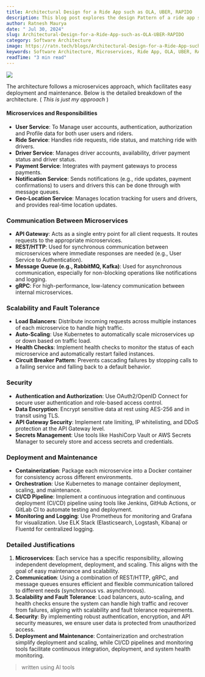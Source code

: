 ```yaml
---
title: Architectural Design for a Ride App such as OLA, UBER, RAPIDO
description: This blog post explores the design Pattern of a ride app such as OLA, UBER, RAPIDO.
author: Ratnesh Maurya
date: " Jul 30, 2024"
slug: Architectural-Design-for-a-Ride-App-such-as-OLA-UBER-RAPIDO
category: Software Architecture
image: https://ratn.tech/blogs/Architectural-Design-for-a-Ride-App-such-as-OLA-UBER-RAPIDO.jpg
keywords: Software Architecture, Microservices, Ride App, OLA, UBER, RAPIDO, Microservices Architecture, Scalability, Fault Tolerance, Security, Deployment, Maintenance, Communication, Scalability, Fault Tolerance, Security, Deployment, Maintenance, Communication, 
readTime: "3 min read"
---
```






![](https://ratn.tech/blogs/Architectural-Design-for-a-Ride-App-such-as-OLA-UBER-RAPIDO.jpg)

The architecture follows a microservices approach, which facilitates easy deployment and maintenance. Below is the detailed breakdown of the architecture. ( *This is just my approach* )

#### Microservices and Responsibilities

-   **User Service**: To Manage user accounts, authentication, authorization and Profile data for both user users and riders.
-   **Ride Service**: Handles ride requests, ride status, and matching ride with drivers.
-   **Driver Service**: Manages driver accounts, availability, driver payment status and driver status.
-   **Payment Service**: Integrates with payment gateways to process payments.
-   **Notification Service**: Sends notifications (e.g., ride updates, payment confirmations) to users and drivers this can be done through with message queues.
-   **Geo-Location Service**: Manages location tracking for users and drivers, and provides real-time location updates.

### Communication Between Microservices

-   **API Gateway**: Acts as a single entry point for all client requests. It routes requests to the appropriate microservices.
-   **REST/HTTP**: Used for synchronous communication between microservices where immediate responses are needed (e.g., User Service to Authentication).
-   **Message Queue (e.g., RabbitMQ, Kafka)**: Used for asynchronous communication, especially for non-blocking operations like notifications and logging.
-   **gRPC**: For high-performance, low-latency communication between internal microservices.

### Scalability and Fault Tolerance

-   **Load Balancers**: Distribute incoming requests across multiple instances of each microservice to handle high traffic.
-   **Auto-Scaling**: Use Kubernetes to automatically scale microservices up or down based on traffic load.
-   **Health Checks**: Implement health checks to monitor the status of each microservice and automatically restart failed instances.
-   **Circuit Breaker Pattern**: Prevents cascading failures by stopping calls to a failing service and falling back to a default behavior.

### Security

-   **Authentication and Authorization**: Use OAuth2/OpenID Connect for secure user authentication and role-based access control.
-   **Data Encryption**: Encrypt sensitive data at rest using AES-256 and in transit using TLS.
-   **API Gateway Security**: Implement rate limiting, IP whitelisting, and DDoS protection at the API Gateway level.
-   **Secrets Management**: Use tools like HashiCorp Vault or AWS Secrets Manager to securely store and access secrets and credentials.

### Deployment and Maintenance

-   **Containerization**: Package each microservice into a Docker container for consistency across different environments.
-   **Orchestration**: Use Kubernetes to manage container deployment, scaling, and maintenance.
-   **CI/CD Pipeline**: Implement a continuous integration and continuous deployment (CI/CD) pipeline using tools like Jenkins, GitHub Actions, or GitLab CI to automate testing and deployment.
-   **Monitoring and Logging**: Use Prometheus for monitoring and Grafana for visualization. Use ELK Stack (Elasticsearch, Logstash, Kibana) or Fluentd for centralized logging.

### Detailed Justifications

1.  **Microservices**: Each service has a specific responsibility, allowing independent development, deployment, and scaling. This aligns with the goal of easy maintenance and scalability.
2.  **Communication**: Using a combination of REST/HTTP, gRPC, and message queues ensures efficient and flexible communication tailored to different needs (synchronous vs. asynchronous).
3.  **Scalability and Fault Tolerance**: Load balancers, auto-scaling, and health checks ensure the system can handle high traffic and recover from failures, aligning with scalability and fault tolerance requirements.
4.  **Security**: By implementing robust authentication, encryption, and API security measures, we ensure user data is protected from unauthorized access.
5.  **Deployment and Maintenance**: Containerization and orchestration simplify deployment and scaling, while CI/CD pipelines and monitoring tools facilitate continuous integration, deployment, and system health monitoring.

> written using AI tools